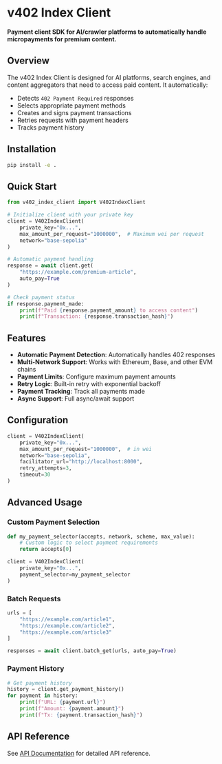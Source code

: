 # v402 Index Client

**Payment client SDK for AI/crawler platforms to automatically handle micropayments for premium content.**

## Overview

The v402 Index Client is designed for AI platforms, search engines, and content aggregators that need to access paid content. It automatically:

- Detects `402 Payment Required` responses
- Selects appropriate payment methods
- Creates and signs payment transactions
- Retries requests with payment headers
- Tracks payment history

## Installation

```bash
pip install -e .
```

## Quick Start

```python
from v402_index_client import V402IndexClient

# Initialize client with your private key
client = V402IndexClient(
    private_key="0x...",
    max_amount_per_request="1000000",  # Maximum wei per request
    network="base-sepolia"
)

# Automatic payment handling
response = await client.get(
    "https://example.com/premium-article",
    auto_pay=True
)

# Check payment status
if response.payment_made:
    print(f"Paid {response.payment_amount} to access content")
    print(f"Transaction: {response.transaction_hash}")
```

## Features

- **Automatic Payment Detection**: Automatically handles 402 responses
- **Multi-Network Support**: Works with Ethereum, Base, and other EVM chains
- **Payment Limits**: Configure maximum payment amounts
- **Retry Logic**: Built-in retry with exponential backoff
- **Payment Tracking**: Track all payments made
- **Async Support**: Full async/await support

## Configuration

```python
client = V402IndexClient(
    private_key="0x...",
    max_amount_per_request="1000000",  # in wei
    network="base-sepolia",
    facilitator_url="http://localhost:8000",
    retry_attempts=3,
    timeout=30
)
```

## Advanced Usage

### Custom Payment Selection

```python
def my_payment_selector(accepts, network, scheme, max_value):
    # Custom logic to select payment requirements
    return accepts[0]

client = V402IndexClient(
    private_key="0x...",
    payment_selector=my_payment_selector
)
```

### Batch Requests

```python
urls = [
    "https://example.com/article1",
    "https://example.com/article2",
    "https://example.com/article3"
]

responses = await client.batch_get(urls, auto_pay=True)
```

### Payment History

```python
# Get payment history
history = client.get_payment_history()
for payment in history:
    print(f"URL: {payment.url}")
    print(f"Amount: {payment.amount}")
    print(f"Tx: {payment.transaction_hash}")
```

## API Reference

See [API Documentation](./docs/api.md) for detailed API reference.

